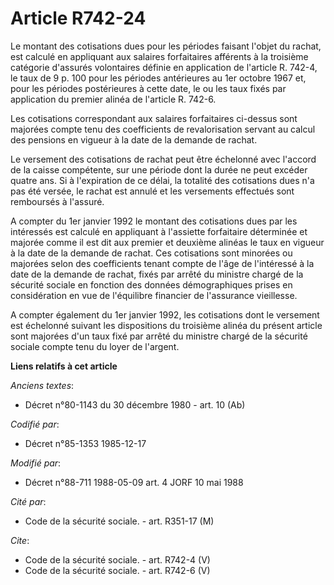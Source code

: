 # Article R742-24

Le montant des cotisations dues pour les périodes faisant l'objet du rachat, est calculé en appliquant aux salaires
forfaitaires afférents à la troisième catégorie d'assurés volontaires définie en application de l'article R. 742-4, le taux
de 9 p. 100 pour les périodes antérieures au 1er octobre 1967 et, pour les périodes postérieures à cette date, le ou les taux
fixés par application du premier alinéa de l'article R. 742-6. 

Les cotisations correspondant aux salaires forfaitaires ci-dessus sont majorées compte tenu des coefficients de
revalorisation servant au calcul des pensions en vigueur à la date de la demande de rachat. 

Le versement des cotisations de rachat peut être échelonné avec l'accord de la caisse compétente, sur une période dont la
durée ne peut excéder quatre ans. Si à l'expiration de ce délai, la totalité des cotisations dues n'a pas été versée, le
rachat est annulé et les versements effectués sont remboursés à l'assuré. 

A compter du 1er janvier 1992     le montant des cotisations dues par les intéressés est calculé en appliquant à l'assiette
forfaitaire déterminée et majorée comme il est dit aux premier et deuxième alinéas le taux en vigueur à la date de la demande
de rachat. Ces cotisations sont minorées ou majorées selon des coefficients tenant compte de l'âge de l'intéressé à la date
de la demande de rachat, fixés par arrêté du ministre chargé de la sécurité sociale en fonction des données démographiques
prises en considération en vue de l'équilibre financier de l'assurance vieillesse. 

A compter également du 1er janvier 1992, les cotisations dont le versement est échelonné suivant les dispositions du
troisième alinéa du présent article sont majorées d'un taux fixé par arrêté du ministre chargé de la sécurité sociale compte
tenu du loyer de l'argent.

**Liens relatifs à cet article**

_Anciens textes_:

  - Décret n°80-1143 du 30 décembre 1980 - art. 10 (Ab)

_Codifié par_:

  - Décret n°85-1353 1985-12-17

_Modifié par_:

  - Décret n°88-711 1988-05-09 art. 4 JORF 10 mai 1988

_Cité par_:

  - Code de la sécurité sociale. - art. R351-17 (M)

_Cite_:

  - Code de la sécurité sociale. - art. R742-4 (V)
  - Code de la sécurité sociale. - art. R742-6 (V)
